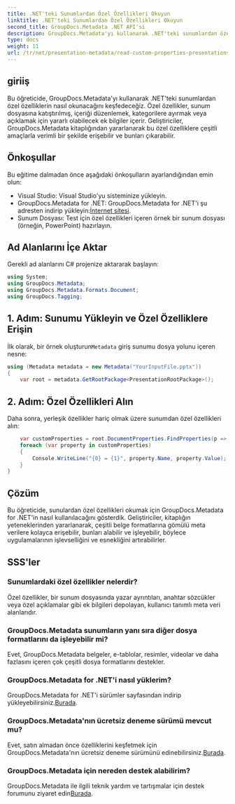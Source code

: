 ```yaml
---
title: .NET'teki Sunumlardan Özel Özellikleri Okuyun
linktitle: .NET'teki Sunumlardan Özel Özellikleri Okuyun
second_title: GroupDocs.Metadata .NET API'si
description: GroupDocs.Metadata'yı kullanarak .NET'teki sunumlardan özel özellikleri nasıl okuyacağınızı öğrenin. Meta verilere verimli bir şekilde erişin ve alın.
type: docs
weight: 11
url: /tr/net/presentation-metadata/read-custom-properties-presentations/
---
```

## giriiş
Bu öğreticide, GroupDocs.Metadata'yı kullanarak .NET'teki sunumlardan özel özelliklerin nasıl okunacağını keşfedeceğiz. Özel özellikler, sunum dosyasına katıştırılmış, içeriği düzenlemek, kategorilere ayırmak veya açıklamak için yararlı olabilecek ek bilgiler içerir. Geliştiriciler, GroupDocs.Metadata kitaplığından yararlanarak bu özel özelliklere çeşitli amaçlarla verimli bir şekilde erişebilir ve bunları çıkarabilir.
## Önkoşullar
Bu eğitime dalmadan önce aşağıdaki önkoşulların ayarlandığından emin olun:
- Visual Studio: Visual Studio'yu sisteminize yükleyin.
-  GroupDocs.Metadata for .NET: GroupDocs.Metadata for .NET'i şu adresten indirip yükleyin:[İnternet sitesi](https://releases.groupdocs.com/metadata/net/).
- Sunum Dosyası: Test için özel özellikleri içeren örnek bir sunum dosyası (örneğin, PowerPoint) hazırlayın.

## Ad Alanlarını İçe Aktar
Gerekli ad alanlarını C# projenize aktararak başlayın:
```csharp
using System;
using GroupDocs.Metadata;
using GroupDocs.Metadata.Formats.Document;
using GroupDocs.Tagging;
```
## 1. Adım: Sunumu Yükleyin ve Özel Özelliklere Erişin
 İlk olarak, bir örnek oluşturun`Metadata` giriş sunumu dosya yolunu içeren nesne:
```csharp
using (Metadata metadata = new Metadata("YourInputFile.pptx"))
{
    var root = metadata.GetRootPackage<PresentationRootPackage>();
```
## 2. Adım: Özel Özellikleri Alın
Daha sonra, yerleşik özellikler hariç olmak üzere sunumdan özel özellikleri alın:
```csharp
    var customProperties = root.DocumentProperties.FindProperties(p => !p.Tags.Contains(Tags.Document.BuiltIn));
    foreach (var property in customProperties)
    {
        Console.WriteLine("{0} = {1}", property.Name, property.Value);
    }
}
```

## Çözüm
Bu öğreticide, sunulardan özel özellikleri okumak için GroupDocs.Metadata for .NET'in nasıl kullanılacağını gösterdik. Geliştiriciler, kitaplığın yeteneklerinden yararlanarak, çeşitli belge formatlarına gömülü meta verilere kolayca erişebilir, bunları alabilir ve işleyebilir, böylece uygulamalarının işlevselliğini ve esnekliğini artırabilirler.

## SSS'ler
### Sunumlardaki özel özellikler nelerdir?
Özel özellikler, bir sunum dosyasında yazar ayrıntıları, anahtar sözcükler veya özel açıklamalar gibi ek bilgileri depolayan, kullanıcı tanımlı meta veri alanlarıdır.
### GroupDocs.Metadata sunumların yanı sıra diğer dosya formatlarını da işleyebilir mi?
Evet, GroupDocs.Metadata belgeler, e-tablolar, resimler, videolar ve daha fazlasını içeren çok çeşitli dosya formatlarını destekler.
### GroupDocs.Metadata for .NET'i nasıl yüklerim?
 GroupDocs.Metadata for .NET'i sürümler sayfasından indirip yükleyebilirsiniz.[Burada](https://releases.groupdocs.com/metadata/net/).
### GroupDocs.Metadata'nın ücretsiz deneme sürümü mevcut mu?
 Evet, satın almadan önce özelliklerini keşfetmek için GroupDocs.Metadata'nın ücretsiz deneme sürümünü edinebilirsiniz.[Burada](https://releases.groupdocs.com/).
### GroupDocs.Metadata için nereden destek alabilirim?
 GroupDocs.Metadata ile ilgili teknik yardım ve tartışmalar için destek forumunu ziyaret edin[Burada](https://forum.groupdocs.com/c/metadata/14).